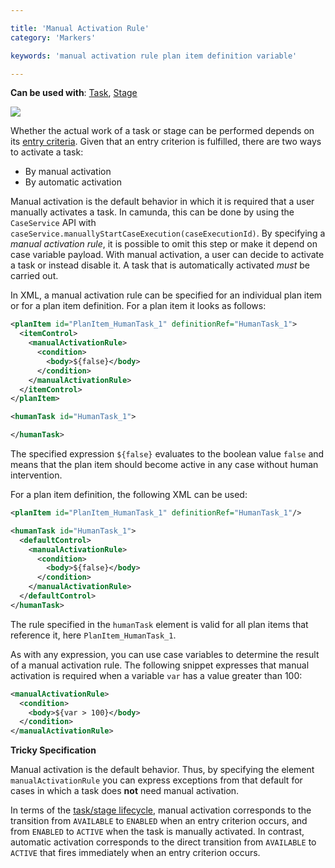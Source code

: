 ```yaml
---

title: 'Manual Activation Rule'
category: 'Markers'

keywords: 'manual activation rule plan item definition variable'

---
```


**Can be used with**: [Task](ref:#tasks), [Stage](ref:#grouping-tasks-stage)

<img class="img-responsive" src="ref:asset:/assets/cmmn/manual-activation-marker.png"/>

Whether the actual work of a task or stage can be performed depends on its [entry criteria](#concepts-entry-and-exit-criteria). Given that an entry criterion is fulfilled, there are two ways to activate a task:

* By manual activation
* By automatic activation

Manual activation is the default behavior in which it is required that a user manually activates a task. In camunda, this can be done by using the `CaseService` API with `caseService.manuallyStartCaseExecution(caseExecutionId)`. By specifying a *manual activation rule*, it is possible to omit this step or make it depend on case variable payload. With manual activation, a user can decide to activate a task or instead disable it. A task that is automatically activated *must* be carried out.

In XML, a manual activation rule can be specified for an individual plan item or for a plan item definition. For a plan item it looks as follows:

```xml
<planItem id="PlanItem_HumanTask_1" definitionRef="HumanTask_1">
  <itemControl>
    <manualActivationRule>
      <condition>
        <body>${false}</body>
      </condition>
    </manualActivationRule>
  </itemControl>
</planItem>

<humanTask id="HumanTask_1">

</humanTask>
```

The specified expression `${false}` evaluates to the boolean value `false` and means that the plan item should become active in any case without human intervention.

For a plan item definition, the following XML can be used:

```xml
<planItem id="PlanItem_HumanTask_1" definitionRef="HumanTask_1"/>

<humanTask id="HumanTask_1">
  <defaultControl>
    <manualActivationRule>
      <condition>
        <body>${false}</body>
      </condition>
    </manualActivationRule>
  </defaultControl>
</humanTask>
```

The rule specified in the `humanTask` element is valid for all plan items that reference it, here `PlanItem_HumanTask_1`.

As with any expression, you can use case variables to determine the result of a manual activation rule. The following snippet expresses that manual activation is required when a variable `var` has a value greater than 100:

```xml
<manualActivationRule>
  <condition>
    <body>${var > 100}</body>
  </condition>
</manualActivationRule>
```

<div class="alert alert-warning">
  <p><strong>Tricky Specification</strong></p>
  <p>Manual activation is the default behavior. Thus, by specifying the element <code>manualActivationRule</code> you can express exceptions from that default for cases in which a task does <strong>not</strong> need manual activation.</p>
</div>

In terms of the [task/stage lifecycle](ref:#concepts-plan-item-lifecycles-taskstage-lifecycle), manual activation corresponds to the transition from `AVAILABLE` to `ENABLED` when an entry criterion occurs, and from `ENABLED` to `ACTIVE` when the task is manually activated. In contrast, automatic activation corresponds to the direct transition from `AVAILABLE` to `ACTIVE` that fires immediately when an entry criterion occurs.
